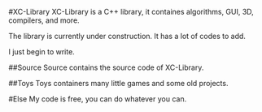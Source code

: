 #XC-Library
XC-Library is a C++ library, it containes algorithms, GUI, 3D, compilers, and more.

The library is currently under construction. It has a lot of codes to add. 

I just begin to write.

##Source
    Source contains the source code of XC-Library. 

##Toys
    Toys containers many little games and some old projects.

#Else
    My code is free, you can do whatever you can.